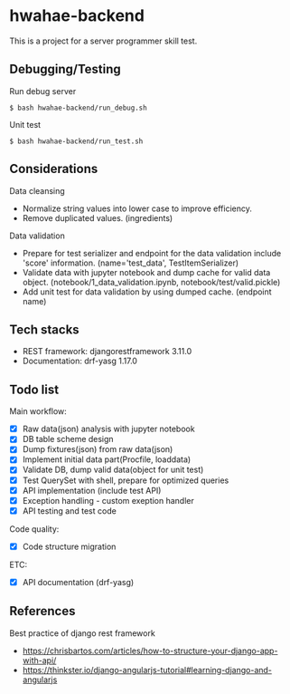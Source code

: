 # hwahae-backend

This is a project for a server programmer skill test.


## Debugging/Testing

Run debug server

```console
$ bash hwahae-backend/run_debug.sh
```

Unit test

```console
$ bash hwahae-backend/run_test.sh
```

## Considerations

Data cleansing

- Normalize string values into lower case to improve efficiency.
- Remove duplicated values. (ingredients)

Data validation

- Prepare for test serializer and endpoint for the data validation include 'score' information. (name='test_data', TestItemSerializer)
- Validate data with jupyter notebook and dump cache for valid data object. (notebook/1_data_validation.ipynb, notebook/test/valid.pickle)
- Add unit test for data validation by using dumped cache. (endpoint name)


## Tech stacks

- REST framework: djangorestframework 3.11.0
- Documentation: drf-yasg 1.17.0


## Todo list

Main workflow:

- [x] Raw data(json) analysis with jupyter notebook
- [x] DB table scheme design
- [x] Dump fixtures(json) from raw data(json)
- [x] Implement initial data part(Procfile, loaddata)
- [x] Validate DB, dump valid data(object for unit test)
- [x] Test QuerySet with shell, prepare for optimized queries
- [x] API implementation (include test API)
- [x] Exception handling - custom exeption handler
- [x] API testing and test code

Code quality:

- [x] Code structure migration

ETC:

- [x] API documentation (drf-yasg)

## References

Best practice of django rest framework

- https://chrisbartos.com/articles/how-to-structure-your-django-app-with-api/
- https://thinkster.io/django-angularjs-tutorial#learning-django-and-angularjs

